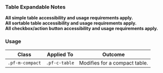 ### Table Expandable Notes

**All simple table accessibility and usage requirements apply.**
<br>
**All sortable table accessibility and usage requirements apply.**
<br>
**All checkbox/action button accessibility and usage requirements apply.**


### Usage

| Class | Applied To | Outcome |
| -- | -- | -- |
| `.pf-m-compact` | `.pf-c-table` | Modifies for a compact table. |
